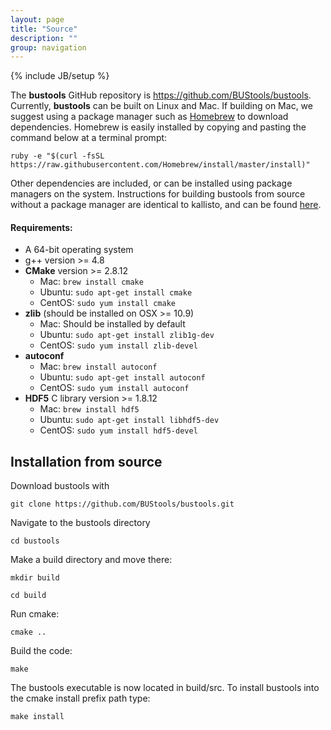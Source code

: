 ```yaml
---
layout: page
title: "Source"
description: ""
group: navigation
---
```

{% include JB/setup %}

The __bustools__ GitHub repository is https://github.com/BUStools/bustools. Currently, __bustools__ can be built on Linux and Mac. If building on Mac, we suggest using a package manager such as [Homebrew](http://brew.sh) to download dependencies. Homebrew is easily installed by copying and pasting the command below at a terminal prompt:

`ruby -e "$(curl -fsSL https://raw.githubusercontent.com/Homebrew/install/master/install)"`

Other dependencies are included, or can be installed using package managers on the system. Instructions for building bustools from source without a package manager are identical to kallisto, and can be found [here](http://pachterlab.github.io/kallisto/local_build.html).

#### Requirements:

- A 64-bit operating system
- g++ version >= 4.8
- __CMake__ version >= 2.8.12
    - Mac: `brew install cmake`
    - Ubuntu: `sudo apt-get install cmake`
    - CentOS: `sudo yum install cmake`
- __zlib__ (should be installed on OSX >= 10.9)
    - Mac: Should be installed by default
    - Ubuntu: `sudo apt-get install zlib1g-dev`
    - CentOS: `sudo yum install zlib-devel`
- __autoconf__ 
    - Mac: `brew install autoconf`
    - Ubuntu: `sudo apt-get install autoconf`
    - CentOS: `sudo yum install autoconf`
- __HDF5__ C library version >= 1.8.12
    - Mac: `brew install hdf5`
    - Ubuntu: `sudo apt-get install libhdf5-dev`
    - CentOS: `sudo yum install hdf5-devel`


## Installation from source

Download bustools with

`git clone https://github.com/BUStools/bustools.git`

Navigate to the bustools directory

`cd bustools`

Make a build directory and move there:

`mkdir build`

`cd build`

Run cmake:

`cmake ..`

Build the code:

`make`

The bustools executable is now located in build/src. To install bustools into the cmake install prefix path type:

`make install`



